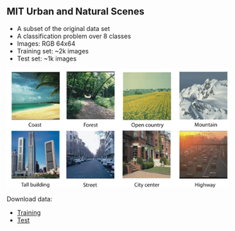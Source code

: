 ## MIT Urban and Natural Scenes

* A subset of the original data set
* A classification problem over 8 classes
* Images: RGB 64x64
* Training set: ~2k images
* Test set: ~1k images

![CIFAR](figs/mit.png)

Download data:

* [Training](http://users.dsic.upv.es/~rparedes/DeepLearning/data/MIT/train64x64.bin)
* [Test](http://users.dsic.upv.es/~rparedes/DeepLearning/data/MIT/test64x64.bin)


